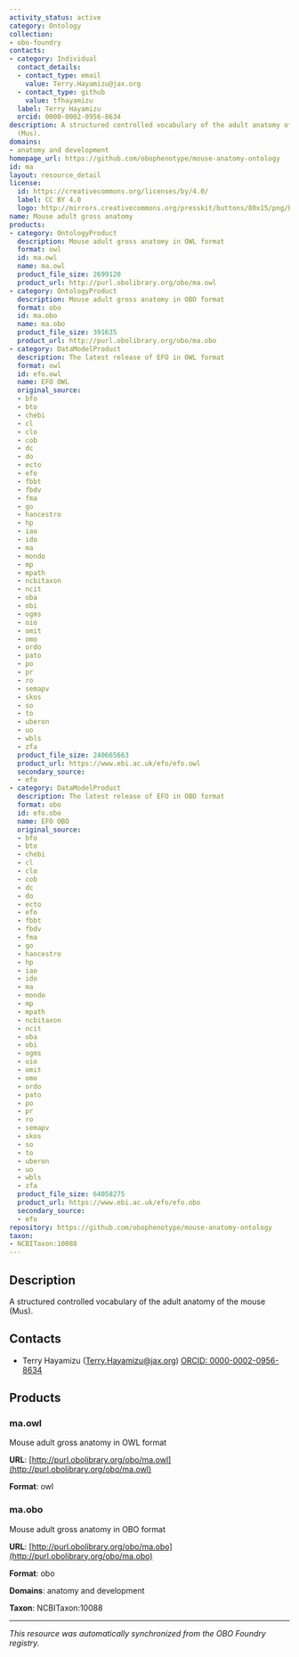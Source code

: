 ```yaml
---
activity_status: active
category: Ontology
collection:
- obo-foundry
contacts:
- category: Individual
  contact_details:
  - contact_type: email
    value: Terry.Hayamizu@jax.org
  - contact_type: github
    value: tfhayamizu
  label: Terry Hayamizu
  orcid: 0000-0002-0956-8634
description: A structured controlled vocabulary of the adult anatomy of the mouse
  (Mus).
domains:
- anatomy and development
homepage_url: https://github.com/obophenotype/mouse-anatomy-ontology
id: ma
layout: resource_detail
license:
  id: https://creativecommons.org/licenses/by/4.0/
  label: CC BY 4.0
  logo: http://mirrors.creativecommons.org/presskit/buttons/80x15/png/by.png
name: Mouse adult gross anatomy
products:
- category: OntologyProduct
  description: Mouse adult gross anatomy in OWL format
  format: owl
  id: ma.owl
  name: ma.owl
  product_file_size: 2699120
  product_url: http://purl.obolibrary.org/obo/ma.owl
- category: OntologyProduct
  description: Mouse adult gross anatomy in OBO format
  format: obo
  id: ma.obo
  name: ma.obo
  product_file_size: 391635
  product_url: http://purl.obolibrary.org/obo/ma.obo
- category: DataModelProduct
  description: The latest release of EFO in OWL format
  format: owl
  id: efo.owl
  name: EFO OWL
  original_source:
  - bfo
  - bto
  - chebi
  - cl
  - clo
  - cob
  - dc
  - do
  - ecto
  - efo
  - fbbt
  - fbdv
  - fma
  - go
  - hancestro
  - hp
  - iao
  - ido
  - ma
  - mondo
  - mp
  - mpath
  - ncbitaxon
  - ncit
  - oba
  - obi
  - ogms
  - oio
  - omit
  - omo
  - ordo
  - pato
  - po
  - pr
  - ro
  - semapv
  - skos
  - so
  - to
  - uberon
  - uo
  - wbls
  - zfa
  product_file_size: 240665663
  product_url: https://www.ebi.ac.uk/efo/efo.owl
  secondary_source:
  - efo
- category: DataModelProduct
  description: The latest release of EFO in OBO format
  format: obo
  id: efo.obo
  name: EFO OBO
  original_source:
  - bfo
  - bto
  - chebi
  - cl
  - clo
  - cob
  - dc
  - do
  - ecto
  - efo
  - fbbt
  - fbdv
  - fma
  - go
  - hancestro
  - hp
  - iao
  - ido
  - ma
  - mondo
  - mp
  - mpath
  - ncbitaxon
  - ncit
  - oba
  - obi
  - ogms
  - oio
  - omit
  - omo
  - ordo
  - pato
  - po
  - pr
  - ro
  - semapv
  - skos
  - so
  - to
  - uberon
  - uo
  - wbls
  - zfa
  product_file_size: 64058275
  product_url: https://www.ebi.ac.uk/efo/efo.obo
  secondary_source:
  - efo
repository: https://github.com/obophenotype/mouse-anatomy-ontology
taxon:
- NCBITaxon:10088
---
```

## Description

A structured controlled vocabulary of the adult anatomy of the mouse (Mus).

## Contacts

- Terry Hayamizu (Terry.Hayamizu@jax.org) [ORCID: 0000-0002-0956-8634](https://orcid.org/0000-0002-0956-8634)

## Products

### ma.owl

Mouse adult gross anatomy in OWL format

**URL**: [http://purl.obolibrary.org/obo/ma.owl](http://purl.obolibrary.org/obo/ma.owl)

**Format**: owl

### ma.obo

Mouse adult gross anatomy in OBO format

**URL**: [http://purl.obolibrary.org/obo/ma.obo](http://purl.obolibrary.org/obo/ma.obo)

**Format**: obo

**Domains**: anatomy and development

**Taxon**: NCBITaxon:10088

---

*This resource was automatically synchronized from the OBO Foundry registry.*